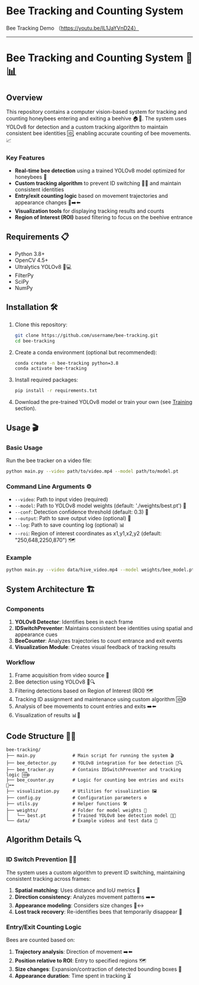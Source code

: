 # Bee Tracking and Counting System
Bee Tracking Demo （https://youtu.be/IL1JaYVnD24）

---

# Bee Tracking and Counting System 🐝📊

## Overview

This repository contains a computer vision-based system for tracking and counting honeybees entering and exiting a beehive 🏠🐝. The system uses YOLOv8 for detection and a custom tracking algorithm to maintain consistent bee identities 🆔, enabling accurate counting of bee movements. 📈

### Key Features

- **Real-time bee detection** using a trained YOLOv8 model optimized for honeybees 🐝
- **Custom tracking algorithm** to prevent ID switching 🚫🔄 and maintain consistent identities
- **Entry/exit counting logic** based on movement trajectories and appearance changes 🔄➡️⬅️
- **Visualization tools** for displaying tracking results and counts 
- **Region of Interest (ROI)** based filtering to focus on the beehive entrance 

## Requirements 📋

- Python 3.8+
- OpenCV 4.5+
- Ultralytics YOLOv8 🐝💻
- FilterPy
- SciPy
- NumPy

## Installation 🛠️

1. Clone this repository:
   ```bash
   git clone https://github.com/username/bee-tracking.git
   cd bee-tracking
   ```

2. Create a conda environment (optional but recommended):
   ```bash
   conda create -n bee-tracking python=3.8
   conda activate bee-tracking
   ```

3. Install required packages:
   ```bash
   pip install -r requirements.txt
   ```

4. Download the pre-trained YOLOv8 model or train your own (see [Training](#training) section). 

## Usage 🎬

### Basic Usage

Run the bee tracker on a video file:

```bash
python main.py --video path/to/video.mp4 --model path/to/model.pt
```

### Command Line Arguments ⚙️

- `--video`: Path to input video (required)
- `--model`: Path to YOLOv8 model weights (default: './weights/best.pt') 🎯
- `--conf`: Detection confidence threshold (default: 0.3) 📏
- `--output`: Path to save output video (optional) 🎥
- `--log`: Path to save counting log (optional) 📊
- `--roi`: Region of interest coordinates as x1,y1,x2,y2 (default: "250,648,2250,870") 🗺️

### Example

```bash
python main.py --video data/hive_video.mp4 --model weights/bee_model.pt --conf 0.35 --output results/processed.mp4 --log results/counts.txt
```

## System Architecture 🏗️

### Components

1. **YOLOv8 Detector**: Identifies bees in each frame 
2. **IDSwitchPreventer**: Maintains consistent bee identities using spatial and appearance cues 
3. **BeeCounter**: Analyzes trajectories to count entrance and exit events 
4. **Visualization Module**: Creates visual feedback of tracking results 

### Workflow

1. Frame acquisition from video source 🎥
2. Bee detection using YOLOv8 🐝🔍
3. Filtering detections based on Region of Interest (ROI) 🗺️
4. Tracking ID assignment and maintenance using custom algorithm 🆔⚙️
5. Analysis of bee movements to count entries and exits ➡️⬅️
6. Visualization of results 📊🎨

## Code Structure 🧑‍💻

```
bee-tracking/
├── main.py              # Main script for running the system 🎬
├── bee_detector.py      # YOLOv8 integration for bee detection 🐝🔍
├── bee_tracker.py       # Contains IDSwitchPreventer and tracking logic 🆔⚙️
├── bee_counter.py       # Logic for counting bee entries and exits 🔢➡️⬅️
├── visualization.py     # Utilities for visualization 🖼️
├── config.py            # Configuration parameters ⚙️
├── utils.py             # Helper functions 🛠️
├── weights/             # Folder for model weights 🎯
│   └── best.pt          # Trained YOLOv8 bee detection model 🐝🎯
└── data/                # Example videos and test data 🎥
```

## Algorithm Details 🔍

### ID Switch Prevention 🚫🔄

The system uses a custom algorithm to prevent ID switching, maintaining consistent tracking across frames:

1. **Spatial matching**: Uses distance and IoU metrics 📏
2. **Direction consistency**: Analyzes movement patterns ➡️⬅️
3. **Appearance modeling**: Considers size changes 🔲↔️
4. **Lost track recovery**: Re-identifies bees that temporarily disappear 🔄

### Entry/Exit Counting Logic 

Bees are counted based on:

1. **Trajectory analysis**: Direction of movement ➡️⬅️
2. **Position relative to ROI**: Entry to specified regions 🗺️
3. **Size changes**: Expansion/contraction of detected bounding boxes 📏
4. **Appearance duration**: Time spent in tracking ⏳
